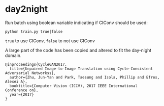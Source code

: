 # day2night

Run batch using boolean variable indicating if CIConv should be used:

`python train.py true|false`

`true` to use CIConv, `false` to not use CIConv


A large part of the code has been copied and altered to fit the day-night domain.
```
@inproceedings{CycleGAN2017,
  title={Unpaired Image-to-Image Translation using Cycle-Consistent Adversarial Networkss},
  author={Zhu, Jun-Yan and Park, Taesung and Isola, Phillip and Efros, Alexei A},
  booktitle={Computer Vision (ICCV), 2017 IEEE International Conference on},
  year={2017}
}
```